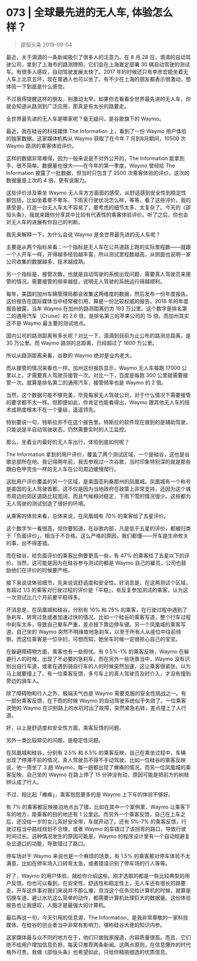 # 073 | 全球最先进的无人车, 体验怎么样？
> 邵恒头条
2019-09-04

最近，关于滴滴的一条新闻吸引了很多人的注意力。在 8 月 28 日，滴滴的自动驾驶公司，拿到了上海市的路测牌照，它们会在上海嘉定部署 30 辆自动驾驶的测试车。有很多人感叹，自动驾驶发展太快了。2017 年的时候还只有李彦宏能坐着无人车上北京五环，现在普通人也可以坐了。有不少在上海的朋友都表示很激动，想体验一下到底是什么感觉。

不过我得提醒这样的朋友，别激动太早。如果你去看看全世界最先进的无人车，你就会知道从路测到广泛应用，那真是有太长的路要走。

全世界最先进的无人车是哪家呢？毫无疑问，是谷歌旗下的 Waymo。

最近，我在硅谷的科技媒体 The Information 上，看到了一份 Waymo 用户体验的独家数据。这家媒体机构从 Waymo 获取了在今年 7 月到8月期间，10500 次 Waymo 路测的乘客体验评价。

这样的数据非常难得，因为一般来说是不对外公开的，The Information 能拿到手，很不简单。数据量也很大——在今年的第一季度，Waymo 曾经给 The Information 披露了一批数据，但当时只包含了 2500 次乘客体验的评价。这次的数据量是上次的 4 倍，更有说服力。

这些评价涉及乘坐 Waymo 无人车方方面面的感受，从舒适感到安全性到稳定性都包括，比如坐着晕不晕车、下雨天行驶状况怎么样，等等。看了这些评价，我的感受是，打造一台无人车太不容易了，要考虑的细节太多、太复杂了。今天的《邵恒头条》，我就来跟你分享其中比较有代表性的乘客体验评价。听了之后，你也会对无人车的进展有你自己的判断。 

我先来解释一下，为什么会说 Waymo 是全世界最先进的无人车呢？

主要是从两个指标来看：一个指标是无人车在公共道路上跑的实际里程数——就跟一个人开车一样，开得越多经验越丰富，所以测试里程数越高，从侧面也说明一家公司收集的数据越多，技术越成熟。

另一个指标是，接管次数，也就是自动驾驶的系统出现问题，需要真人驾驶员来接管的情况。需要接管的频率越低，说明无人驾驶的系统运行得越顺利。

每年，美国的加州车辆管理局都会收集这两维度的数据，然后发布一份年度报告。这份报告在国际媒体当中经常被引用，算是一份比较权威的报告。2018 年的年度报告披露，当年 Waymo 在加州的路测距离约为 193 万公里。这个数字是排名第二的通用汽车（Cruise）的 2.6 倍，是排名第三的苹果公司的 15 倍。而加州其实还不是 Waymo 最主要的测试地点。

国内公司的路测距离有多长呢？对比一下，滴滴到目前为止公布的路测总距离，是 30 万公里。而 Waymo 路测的总距离，已经超过了 1600 万公里。

所以从路测距离来看，谷歌的 Waymo 绝对是业内老大。

而从接管的情况来看也一样。加州这份报告显示，Waymo 无人车每跑 17000 公里以上，才需要真人驾驶员接管一次。对比一下，百度是每跑 300 公里就需要接管一次。就算是排名第二的通用汽车，接管频率也是 Waymo 的 2 倍。

当然，这个数据可能不够完美，毕竟每家无人驾驶公司，对于什么情况下需要接管的要求都不太一样。但即便如此，你肯定也能看得出，Waymo 跟其他无人车的技术成熟度根本不在一个量级，遥遥领先。

特别要说一句，特斯拉并不在这个报告里。特斯拉的软件现在做到的是辅助驾驶，只能说是半自动驾驶状态，仍然需要实时的人工监控。

那么，坐着业内最好的无人车出行，体验到底如何呢？

The Information 拿到的用户评价，覆盖了两个测试区域，一个是硅谷，这也是谷歌总部所在地。我记得两年前，我去参观过一次谷歌，当时印象特别深的就是那些跟白色甲壳虫一样的无人车在公司周边缓慢爬行。

这批用户评价覆盖的另一个区域，是美国亚利桑那州的凤凰城。凤凰城有一个称号是美国的无人驾驶首都，这不仅是因为当地政府在政策上非常支持，还因为这个城市周边的郊区道路比较宽阔，而且气候相对稳定，下雨下雪的情况很少。这些都为无人驾驶的测试创造了很好的环境。 

从乘客的体验来看，总体来说，在凤凰城有 70% 的乘客给了五星评价。

这个数字乍一看很高，但你要知道，在谷歌内部，凡是低于五星的评价，都被归类于「负面评价」，相当于不合格。这么严格的原因，我们都懂——开车是生命攸关的事，出不得差错。

而在硅谷，给负面评价的乘客比例要更高一些，有 47% 的乘客给了五星以下的评价。当然，这可能是因为在硅谷参与测试的都是 Waymo 自己的雇员，公司也鼓励他们在评价的时候要严格。

接下来说说体验细节，先来说说舒适度和安全性。好消息是，在这两测试个区域，有超过 1/3 的乘客对行驶过程的评价是「平稳」，有反复参加测试的乘客，认为这一次测试比几个月前要平稳得多。

坏消息是，在凤凰城和硅谷，分别有 10% 和 25% 的乘客，在行驶过程中遇到了急刹车、转弯过急或者加速过快的情况。比如一个硅谷的乘客写道，整个行车过程中刹车太多，导致自己晕车严重，差点按下靠边停车键。另一个凤凰城的乘客写道，自己坐的 Waymo 突然不明缘故地急刹车，以至于所有人从座位中往前倾倒，而这位乘客是一位孕妇，可想而知，她坐车时候一定很担心自己的宝宝。

在躲避障碍物方面，乘客也有一些担忧。有 0.5%-1% 的乘客反映，Waymo 在躲避行人的时候，出现了不必要的急刹车。而在另外一些场景当中，Waymo 没有识别出自行车道，或者在遇到骑自行车的人的时候突然加速，这让乘客很紧张，以为马上就要撞上了。有一位乘客反馈，多亏车上的真人驾驶员及时介入，才没有撞到旁边的骑车人。

除了障碍物和行人之外，极端天气也是 Waymo 需要克服的安全性挑战之一。有一部分乘客反馈，在下雨的时候 Waymo 的自动驾驶系统似乎失效了。一位乘客说他的 Waymo 在识别路上的水坑时出了故障，突然紧急右转，差点撞上了人行道。

好，以上是舒适度和安全性方面，乘客反馈的问题。

另外一类比较常见的问题，是稳定性问题。

在凤凰城和硅谷，分别有 2.5% 和 6.5% 的乘客反映，自己在乘坐过程中，车辆出现了停滞不前的情况，真人驾驶员不得不手动驾驶。比如一位硅谷的乘客反映说，他一周坐了 3 趟 Waymo，每一趟都出现了瘫痪的情况。而另一位凤凰城的乘客反映，自己坐的 Waymo 在路上停了 15 分钟没有动，原因可能是把前方的树枝辨认成了行人。

不过，相比起「瘫痪」，乘客抱怨更多的是 Waymo 上下车的体验不够好。

有 7% 的乘客都反映接泊地点出了错，比如在其中一个案例里，Waymo 让乘客下车的地方，距乘客的目的地还有 1 公里远。而另外一个乘客反馈，自己在上车之后，还没给一岁的女儿系好安全带，车就开动了。还有 5%-7% 的乘客反馈，行驶过程当中路线规划不合理，或者 Waymo 的车错过了该拐弯的路口，导致行驶时间过长。这种情况发生的原因可能是，Waymo 的程序设计里有一个自动规避复杂岔道口的功能，导致错过了路口。

停车场对于 Waymo 来说也是一个麻烦的场景，有 1.5% 的乘客都对停车体验不太满意，比如在停车场入口转弯太急，或者错误识别了停车场的行人等等。

好了，Waymo 的用户体验，就给你介绍这些。刚才选取的都是一些比较典型的用户反馈。你也可以看到，在安全性、舒适性和稳定性上，无人车还有很长的路要走。开车这件事对我们来说并不那么难，但当这个任务交给计算机的时候，就算是切换车道、避让水坑这么简单的动作，都需要计算机处理巨大的数据量。这份体验报告也让我感叹，人脑才是最强大的计算机。

最后再说一句，今天引用的信息源，The Information，是我非常尊敬的一家科技媒体，在硅谷的创业者当中非常有影响力，堪称硅谷大佬的知识内参。

这家媒体最与众不同的地方在于，他们只做独家报道，内容质量很高。而且，它们绝不给用户增加信息负担，每天只推荐两条新闻。这两点原则，在信息爆炸的时代格外可贵。我做《邵恒头条》也希望如此，只给你精挑细选的优质信息。

